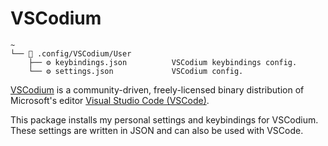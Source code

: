 # VSCodium

```text
~
└── 📂 .config/VSCodium/User
    ├── ⚙️ keybindings.json          VSCodium keybindings config.
    └── ⚙️ settings.json             VSCodium config.

```

[VSCodium](https://vscodium.com/) is a community-driven, freely-licensed binary distribution of Microsoft's editor [Visual Studio Code (VSCode)](https://code.visualstudio.com/).

This package installs my personal settings and keybindings for VSCodium. These settings are written in JSON and can also be used with VSCode.
